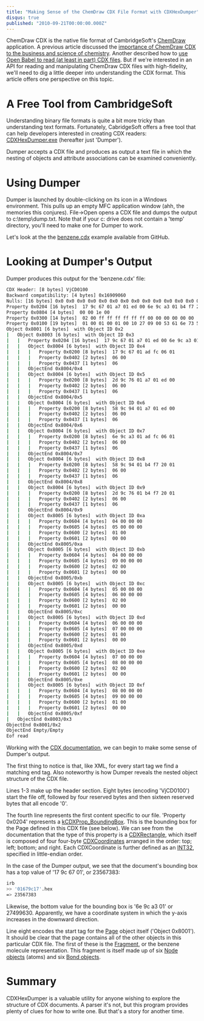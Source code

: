 ```yaml
---
title: "Making Sense of the ChemDraw CDX File Format with CDXHexDumper"
disqus: true
published: "2010-09-21T00:00:00.000Z"
---
```


ChemDraw CDX is the native file format of CambridgeSoft's [ChemDraw](http://www.cambridgesoft.com/software/ChemDraw/) application. A previous article discussed the [importance of ChemDraw CDX to the business and science of chemistry](http://depth-first.com/articles/2010/09/13/a-brief-introduction-to-the-chemdraw-cdx-file-format). Another described how to [use Open Babel to read (at least in part) CDX files](http://depth-first.com/articles/2010/09/17/reading-and-translating-chemdraw-cdx-files-with-openbabel). But if we're interested in an API for reading and manipulating ChemDraw CDX files with high-fidelity, we'll need to dig a little deeper into understanding the CDX format. This article offers one perspective on this topic.

# A Free Tool from CambridgeSoft

Understanding binary file formats is quite a bit more tricky than understanding text formats. Fortunately, CabridgeSoft offers a free tool that can help developers interested in creating CDX readers: [CDXHexDumper.exe](http://www.cambridgesoft.com/services/documentation/sdk/chemdraw/cdx/General.htm) (hereafter just 'Dumper').

Dumper accepts a CDX file and produces as output a text file in which the nesting of objects and attribute associations can be examined conveniently.

# Using Dumper

Dumper is launched by double-clicking on its icon in a Windows environment. This pulls up an empty MFC application window (ahh, the memories this conjures). File->Open opens a CDX file and dumps the output to c:\temp\dump.txt. Note that if your c: drive does not contain a 'temp' directory, you'll need to make one for Dumper to work.

Let's look at the the [benzene.cdx](http://github.com/metamolecular/fugu) example available from GitHub.

# Looking at Dumper's Output

Dumper produces this output for the 'benzene.cdx' file:

```bash
CDX Header: [8 bytes] VjCD0100
Backward compatibility: [4 bytes] 0x16909060
Nulls: [16 bytes] 0x0 0x0 0x0 0x0 0x0 0x0 0x0 0x0 0x0 0x0 0x0 0x0 0x0 0x0 0x0 0x0 
Property 0x0204 [16 bytes]  17 9c 67 01 a7 01 ed 00 6e 9c a3 01 b4 f7 20 01 
Property 0x0804 [4 bytes]  00 00 1e 00 
Property 0x0300 [14 bytes]  02 00 ff ff ff ff ff ff 00 00 00 00 00 00 
Property 0x0100 [19 bytes]  01 00 01 00 01 00 10 27 09 00 53 61 6e 73 53 65 72 69 66 
Object 0x8001 [6 bytes]  with Object ID 0x2
|   Object 0x8003 [6 bytes]  with Object ID 0x3
|   |   Property 0x0204 [16 bytes]  17 9c 67 01 a7 01 ed 00 6e 9c a3 01 b4 f7 20 01 
|   |   Object 0x8004 [6 bytes]  with Object ID 0x4
|   |   |   Property 0x0200 [8 bytes]  17 9c 67 01 ad fc 06 01 
|   |   |   Property 0x0402 [2 bytes]  06 00 
|   |   |   Property 0x0437 [1 bytes]  06 
|   |   ObjectEnd 0x8004/0x4
|   |   Object 0x8004 [6 bytes]  with Object ID 0x5
|   |   |   Property 0x0200 [8 bytes]  2d 9c 76 01 a7 01 ed 00 
|   |   |   Property 0x0402 [2 bytes]  06 00 
|   |   |   Property 0x0437 [1 bytes]  06 
|   |   ObjectEnd 0x8004/0x5
|   |   Object 0x8004 [6 bytes]  with Object ID 0x6
|   |   |   Property 0x0200 [8 bytes]  58 9c 94 01 a7 01 ed 00 
|   |   |   Property 0x0402 [2 bytes]  06 00 
|   |   |   Property 0x0437 [1 bytes]  06 
|   |   ObjectEnd 0x8004/0x6
|   |   Object 0x8004 [6 bytes]  with Object ID 0x7
|   |   |   Property 0x0200 [8 bytes]  6e 9c a3 01 ad fc 06 01 
|   |   |   Property 0x0402 [2 bytes]  06 00 
|   |   |   Property 0x0437 [1 bytes]  06 
|   |   ObjectEnd 0x8004/0x7
|   |   Object 0x8004 [6 bytes]  with Object ID 0x8
|   |   |   Property 0x0200 [8 bytes]  58 9c 94 01 b4 f7 20 01 
|   |   |   Property 0x0402 [2 bytes]  06 00 
|   |   |   Property 0x0437 [1 bytes]  06 
|   |   ObjectEnd 0x8004/0x8
|   |   Object 0x8004 [6 bytes]  with Object ID 0x9
|   |   |   Property 0x0200 [8 bytes]  2d 9c 76 01 b4 f7 20 01 
|   |   |   Property 0x0402 [2 bytes]  06 00 
|   |   |   Property 0x0437 [1 bytes]  06 
|   |   ObjectEnd 0x8004/0x9
|   |   Object 0x8005 [6 bytes]  with Object ID 0xa
|   |   |   Property 0x0604 [4 bytes]  04 00 00 00 
|   |   |   Property 0x0605 [4 bytes]  05 00 00 00 
|   |   |   Property 0x0600 [2 bytes]  01 00 
|   |   |   Property 0x0601 [2 bytes]  00 00 
|   |   ObjectEnd 0x8005/0xa
|   |   Object 0x8005 [6 bytes]  with Object ID 0xb
|   |   |   Property 0x0604 [4 bytes]  04 00 00 00 
|   |   |   Property 0x0605 [4 bytes]  09 00 00 00 
|   |   |   Property 0x0600 [2 bytes]  02 00 
|   |   |   Property 0x0601 [2 bytes]  00 00 
|   |   ObjectEnd 0x8005/0xb
|   |   Object 0x8005 [6 bytes]  with Object ID 0xc
|   |   |   Property 0x0604 [4 bytes]  05 00 00 00 
|   |   |   Property 0x0605 [4 bytes]  06 00 00 00 
|   |   |   Property 0x0600 [2 bytes]  02 00 
|   |   |   Property 0x0601 [2 bytes]  00 00 
|   |   ObjectEnd 0x8005/0xc
|   |   Object 0x8005 [6 bytes]  with Object ID 0xd
|   |   |   Property 0x0604 [4 bytes]  06 00 00 00 
|   |   |   Property 0x0605 [4 bytes]  07 00 00 00 
|   |   |   Property 0x0600 [2 bytes]  01 00 
|   |   |   Property 0x0601 [2 bytes]  00 00 
|   |   ObjectEnd 0x8005/0xd
|   |   Object 0x8005 [6 bytes]  with Object ID 0xe
|   |   |   Property 0x0604 [4 bytes]  07 00 00 00 
|   |   |   Property 0x0605 [4 bytes]  08 00 00 00 
|   |   |   Property 0x0600 [2 bytes]  02 00 
|   |   |   Property 0x0601 [2 bytes]  00 00 
|   |   ObjectEnd 0x8005/0xe
|   |   Object 0x8005 [6 bytes]  with Object ID 0xf
|   |   |   Property 0x0604 [4 bytes]  08 00 00 00 
|   |   |   Property 0x0605 [4 bytes]  09 00 00 00 
|   |   |   Property 0x0600 [2 bytes]  01 00 
|   |   |   Property 0x0601 [2 bytes]  00 00 
|   |   ObjectEnd 0x8005/0xf
|   ObjectEnd 0x8003/0x3
ObjectEnd 0x8001/0x2
ObjectEnd Empty/Empty
Eof read
```

Working with the [CDX documentation](http://www.cambridgesoft.com/services/documentation/sdk/chemdraw/cdx/IntroCDX.htm), we can begin to make some sense of Dumper's output.

The first thing to notice is that, like XML, for every start tag we find a matching end tag. Also noteworthy is how Dumper reveals the nested object structure of the CDX file.

Lines 1-3 make up the header section. Eight bytes (encoding 'VjCD0100') start the file off, followed by four reserved bytes and then sixteen reserved bytes that all encode '0'.

The fourth line represents the first content specific to our file. 'Property 0x0204' represents a [kCDXProp_BoundingBox](http://www.cambridgesoft.com/services/documentation/sdk/chemdraw/cdx/properties/BoundingBox.htm). This is the bounding box for the Page defined in this CDX file (see below). We can see from the documentation that the type of this property is a [CDXRectangle](http://www.cambridgesoft.com/services/documentation/sdk/chemdraw/cdx/DataType/CDXCoordinates.htm), which itself is composed of four four-byte [CDXCoordinates](http://www.cambridgesoft.com/services/documentation/sdk/chemdraw/cdx/DataType/CDXCoordinates.htm) arranged in the order: top; left; bottom; and right. Each CDXCoordinate is further defined as an [INT32](http://www.cambridgesoft.com/services/documentation/sdk/chemdraw/cdx/DataType/CDXNumeric.htm), specified in little-endian order.

In the case of the Dumper output, we see that the document's bounding box has a top value of '17 9c 67 01', or 23567383:

```bash
irb
>> '01679c17'.hex
=> 23567383
```

Likewise, the bottom value for the bounding box is '6e 9c a3 01' or 27499630. Apparently, we have a coordinate system in which the y-axis increases in the downward direction.

Line eight encodes the start tag for the [Page](http://www.cambridgesoft.com/services/documentation/sdk/chemdraw/cdx/Page.htm) object itself ('Object 0x8001'). It should be clear that the page contains all of the other objects in this particular CDX file. The first of these is the [Fragment](http://www.cambridgesoft.com/services/documentation/sdk/chemdraw/cdx/Fragment.htm), or the benzene molecule representation. This fragment is itself made up of six [Node objects](http://www.cambridgesoft.com/services/documentation/sdk/chemdraw/cdx/Node.htm) (atoms) and six [Bond objects](http://www.cambridgesoft.com/services/documentation/sdk/chemdraw/cdx/Bond.htm).

# Summary

CDXHexDumper is a valuable utility for anyone wishing to explore the structure of CDX documents. A parser it's not, but this program provides plenty of clues for how to write one. But that's a story for another time.